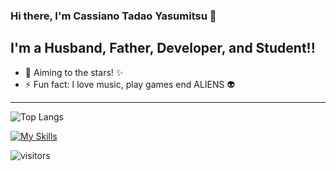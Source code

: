 ### Hi there, I'm Cassiano Tadao Yasumitsu 👋
## I'm a Husband, Father, Developer, and Student!!

- 🔭  Aiming to the stars! ✨
- ⚡  Fun fact: I love music, play games end ALIENS 👽

---

![Top Langs](https://github-readme-stats.vercel.app/api/top-langs/?username=cassianotadaoyasumitsu&langs_count=10&layout=compact)

[![My Skills](https://skillicons.dev/icons?i=js,html,css,go,wasm,python)](https://skillicons.dev)

![visitors](https://visitor-badge.laobi.icu/badge?page_id=cassianotadaoyasumitsu)
